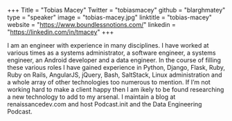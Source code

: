 +++
Title = "Tobias Macey"
Twitter = "tobiasmacey"
github = "blarghmatey"
type = "speaker"
image = "tobias-macey.jpg"
linktitle = "tobias-macey"
website = "https://www.boundlessnotions.com/"
linkedin = "https://linkedin.com/in/tmacey"
+++


I am an engineer with experience in many disciplines. I have worked at various times as a systems administrator, a software engineer, a systems engineer, an Android developer and a data engineer. In the course of filling these various roles I have gained experience in Python, Django, Flask, Ruby, Ruby on Rails, AngularJS, jQuery, Bash, SaltStack, Linux administration and a whole array of other technologies too numerous to mention. If I’m not working hard to make a client happy then I am ikely to be found researching a new technology to add to my arsenal. I maintain a blog at renaissancedev.com and host Podcast.init and the Data Engineering Podcast.